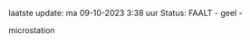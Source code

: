 laatste update: 
ma 09-10-2023  3:38   uur 
Status: FAALT - geel - 
<div class="service Y">microstation</div>